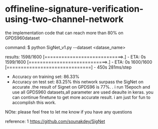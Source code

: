 # offineline-signature-verification-using-two-channel-network
the  implementation code that can reach more than  80% on GPDS960dataset

command:
$ python SigNet_v1.py --dataset <datase_name>

results:
1598/1600 [============================>.] - ETA: 0s
1599/1600 [============================>.] - ETA: 0s
1600/1600 [==============================] - 450s 281ms/step
* Accuracy on training set: 86.33%
* Accuracy on test set: 83.25%
this network surpass the SigNet on accurate .the result of Signet on GPDS96 is 77%. .
i run 15epoch and use all GPDS960 datasets,all parameter are used deaulte in keras. you can continue finetune to get more accurate 
result. i am just for fun to accomplish this work.


NOte:
please feel free to let me know if you have any questions


reference:
1 https://github.com/sounakdey/SigNet
